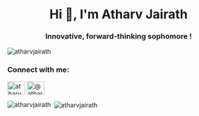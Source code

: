 <h1 align="center">Hi 👋, I'm Atharv Jairath</h1>
<h3 align="center">Innovative, forward-thinking sophomore !</h3>

<p align="left"> <img src="https://komarev.com/ghpvc/?username=atharvjairath&label=Profile%20views&color=0e75b6&style=flat" alt="atharvjairath" /> </p>


<h3 align="left">Connect with me:</h3>
<p align="left">
<a href="https://linkedin.com/in/atharv jairath" target="blank"><img align="center" src="https://cdn.jsdelivr.net/npm/simple-icons@3.0.1/icons/linkedin.svg" alt="atharv jairath" height="30" width="40" /></a>
<a href="https://medium.com/@atharvjairath" target="blank"><img align="center" src="https://cdn.jsdelivr.net/npm/simple-icons@3.0.1/icons/medium.svg" alt="@atharvjairath" height="30" width="40" /></a>
</p>

<p><img align="left" src="https://github-readme-stats.vercel.app/api/top-langs?username=atharvjairath&show_icons=true&locale=en&layout=compact" alt="atharvjairath" /></p>

<p>&nbsp;<img align="center" src="https://github-readme-stats.vercel.app/api?username=atharvjairath&show_icons=true&locale=en" alt="atharvjairath" /></p>

